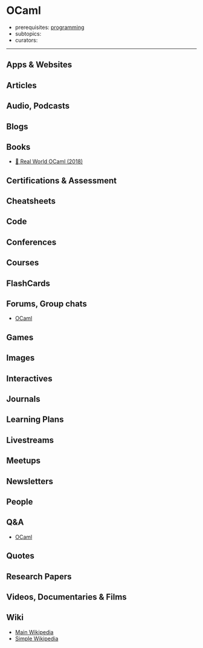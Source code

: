 # OCaml

- prerequisites: [programming](programming.md)
- subtopics:
- curators:

------

## Apps & Websites

## Articles

## Audio, Podcasts

## Blogs

## Books

- [📖 Real World OCaml (2018)](http://dev.realworldocaml.org/)

## Certifications & Assessment

## Cheatsheets

## Code

## Conferences

## Courses

## FlashCards

## Forums, Group chats

- [OCaml](https://www.reddit.com/r/ocaml/)

## Games

## Images

## Interactives

## Journals

## Learning Plans

## Livestreams

## Meetups

## Newsletters

## People

## Q&A

- [OCaml](https://www.quora.com/topic/OCaml-programming-language)

## Quotes

## Research Papers

## Videos, Documentaries & Films

## Wiki
- [Main Wikipedia](https://en.wikipedia.org/wiki/OCaml)
- [Simple Wikipedia](https://simple.wikipedia.org/wiki/OCaml)
